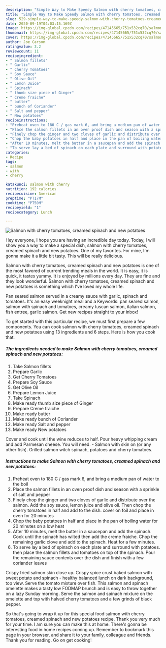 ```yaml
---
description: "Simple Way to Make Speedy Salmon with cherry tomatoes, creamed spinach and new potatoes"
title: "Simple Way to Make Speedy Salmon with cherry tomatoes, creamed spinach and new potatoes"
slug: 529-simple-way-to-make-speedy-salmon-with-cherry-tomatoes-creamed-spinach-and-new-potatoes
date: 2020-09-19T04:03:15.169Z
image: https://img-global.cpcdn.com/recipes/47145665/751x532cq70/salmon-with-cherry-tomatoes-creamed-spinach-and-new-potatoes-recipe-main-photo.jpg
thumbnail: https://img-global.cpcdn.com/recipes/47145665/751x532cq70/salmon-with-cherry-tomatoes-creamed-spinach-and-new-potatoes-recipe-main-photo.jpg
cover: https://img-global.cpcdn.com/recipes/47145665/751x532cq70/salmon-with-cherry-tomatoes-creamed-spinach-and-new-potatoes-recipe-main-photo.jpg
author: Joe Carson
ratingvalue: 3.2
reviewcount: 11
recipeingredient:
- " Salmon fillets"
- " Garlic"
- " Cherry Tomatoes"
- " Soy Sauce"
- " Olive Oil"
- " Lemon Juice"
- " Spinach"
- " thumb size piece of Ginger"
- " Creme fraiche"
- " butter"
- " bunch of Coriander"
- " Salt and pepper"
- " New potatoes"
recipeinstructions:
- "Preheat oven to 180 C / gas mark 6, and bring a medium pan of water to the boil"
- "Place the salmon fillets in an oven proof dish and season with a sprinkle of salt and pepper"
- "Finely chop the ginger and two cloves of garlic and distribute over the salmon. Add the soy sauce, lemon juice and olive oil. Then chop the cherry tomatoes in half and add to the dish. cover on foil and place in oven for 20 minutes"
- "Chop the baby potatoes in half and place in the pan of boiling water for 20 minutes on a low heat"
- "After 10 minutes, melt the butter in a saucepan and add the spinach. Cook until the spinach has wilted then add the creme fraiche. Chop the remaining garlic clove and add to the spinach. Heat for a few minutes."
- "To serve lay a bed of spinach on each plate and surround with potatoes. then place the salmon fillets and tomatoes on top of the spinach. Pour the remaining sauce contents over the dish and finish with a few coriander leaves"
categories:
- Recipe
tags:
- salmon
- with
- cherry

katakunci: salmon with cherry 
nutrition: 192 calories
recipecuisine: American
preptime: "PT17M"
cooktime: "PT50M"
recipeyield: "1"
recipecategory: Lunch

---
```



![Salmon with cherry tomatoes, creamed spinach and new potatoes](https://img-global.cpcdn.com/recipes/47145665/751x532cq70/salmon-with-cherry-tomatoes-creamed-spinach-and-new-potatoes-recipe-main-photo.jpg)

Hey everyone, I hope you are having an incredible day today. Today, I will show you a way to make a special dish, salmon with cherry tomatoes, creamed spinach and new potatoes. One of my favorites. For mine, I'm gonna make it a little bit tasty. This will be really delicious.

Salmon with cherry tomatoes, creamed spinach and new potatoes is one of the most favored of current trending meals in the world. It is easy, it is quick, it tastes yummy. It is enjoyed by millions every day. They are fine and they look wonderful. Salmon with cherry tomatoes, creamed spinach and new potatoes is something which I've loved my whole life.

Pan seared salmon served in a creamy sauce with garlic, spinach and tomatoes. It&#39;s an easy weeknight meal and a Keywords: pan seared salmon, salmon with spinach and tomatoes, creamy tuscan salmon, italian salmon, fish entree, garlic salmon. Get new recipes straight to your inbox!


To get started with this particular recipe, we must first prepare a few components. You can cook salmon with cherry tomatoes, creamed spinach and new potatoes using 13 ingredients and 6 steps. Here is how you cook that.

<!--inarticleads1-->

##### The ingredients needed to make Salmon with cherry tomatoes, creamed spinach and new potatoes:

1. Take  Salmon fillets
1. Prepare  Garlic
1. Get  Cherry Tomatoes
1. Prepare  Soy Sauce
1. Get  Olive Oil
1. Prepare  Lemon Juice
1. Take  Spinach
1. Make ready  thumb size piece of Ginger
1. Prepare  Creme fraiche
1. Make ready  butter
1. Make ready  bunch of Coriander
1. Make ready  Salt and pepper
1. Make ready  New potatoes


Cover and cook until the wine reduces to half. Pour heavy whipping cream and add Parmesan cheese. You will need. - Salmon with skin on (or any other fish). Grilled salmon witch spinach, potatoes and cherry tomatoes. 

<!--inarticleads2-->

##### Instructions to make Salmon with cherry tomatoes, creamed spinach and new potatoes:

1. Preheat oven to 180 C / gas mark 6, and bring a medium pan of water to the boil
1. Place the salmon fillets in an oven proof dish and season with a sprinkle of salt and pepper
1. Finely chop the ginger and two cloves of garlic and distribute over the salmon. Add the soy sauce, lemon juice and olive oil. Then chop the cherry tomatoes in half and add to the dish. cover on foil and place in oven for 20 minutes
1. Chop the baby potatoes in half and place in the pan of boiling water for 20 minutes on a low heat
1. After 10 minutes, melt the butter in a saucepan and add the spinach. Cook until the spinach has wilted then add the creme fraiche. Chop the remaining garlic clove and add to the spinach. Heat for a few minutes.
1. To serve lay a bed of spinach on each plate and surround with potatoes. then place the salmon fillets and tomatoes on top of the spinach. Pour the remaining sauce contents over the dish and finish with a few coriander leaves


Crispy fried salmon skin close up. Crispy spice crust baked salmon with sweet potato and spinach - healthy balanced lunch on dark background, top view. Serve the tomato mixture over fish. This salmon and spinach omelette makes a tasty low FODMAP brunch and is easy to throw together on a lazy Sunday morning. Serve the salmon and spinach mixture on the omelette and top with halved cherry tomatoes and a few grinds of black pepper. 

So that's going to wrap it up for this special food salmon with cherry tomatoes, creamed spinach and new potatoes recipe. Thank you very much for your time. I am sure you can make this at home. There's gonna be interesting food in home recipes coming up. Remember to bookmark this page in your browser, and share it to your family, colleague and friends. Thank you for reading. Go on get cooking!
